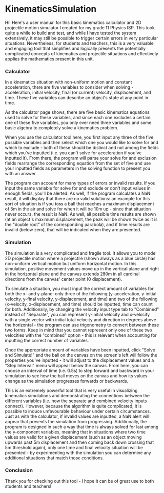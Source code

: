 # KinematicsSimulation
Hi! Here's a user manual for this basic kinematics calculator and 2D projectile motion simulator I created for my grade 11 Physics ISP. This took quite a while to build and test, and while I have tested the system extensively, it may still be possible to trigger certain errors in very particular situations. Nevertheless, for students and teachers, this is a very valuable and engaging tool that simplifies and logically presents the potentially complicated concepts of kinematics and projectile situations and effectively applies the mathematics present in this unit.

### Calculator
In a kinematics situation with non-uniform motion and constant acceleration, there are five variables to consider when solving - acceleration, initial velocity, final (or current) velocity, displacement, and time. These five variables can describe an object's state at any point in time.

As the calculator page shows, there are five basic kinematics equations used to solve for these variables, and since each one excludes a certain one of these five variables, you only ever need three variables and some basic algebra to completely solve a kinematics problem.

When you use the calculator tool here, you first input any three of the five possible variables and then select which one you would like to solve for  and which to exclude - both of these should be distinct and not among the fields which you've inputted (i.e. you can't solve for acceleration if you've inputted it). From there, the program will parse your solve for and exclusion fields rearrange the corresponding equation from the set of five and use your inputted fields as parameters in the solving function to present you with an answer.

The program can account for many types of errors or invalid results. If you input the same variable for solve for and exclude or don't input values in enough fields, you'll be alerted. As well, if the program calculates a NaN result, it will display that there are no valid solutions: an example for this sort of situation is if you toss a ball that reaches a maximum displacement of 5m in the air and solve for when it will be 10m up - since that situation never occurs, the result is NaN. As well, all possible time results are shown (at an object's maximum displacement, the peak will be shown twice as it is the "double root" of the corresponding parabola), and if time results are invalid (below zero), that will be indicated when they are presented.

### Simulation
The simulation is a very complicated and fragile tool. It allows you to model 2D projectile motion where a projectile (shown always as a blue circle) has non-uniform vertical motion but uniform horizontal motion. In this simulation, positive movement values move up in the vertical plane and right in the horizontal plane and the canvas extends 280m in all cardinal directions from the canvas' center point (0 displacement).

To simulate a situation, you must input the correct amount of variables for both the x- and y-plane: only three of the following (y-acceleration, y-initial velocity, y-final velocity, y-displacement, and time) and two of the following (x-velocity, x-displacement, and time) should be inputted; time can count for both. Additionally, by changing the velocity input type tab to "Combined" instead of "Separate", you can represent y-initial velocity and x-velocity with a single vector with initial total velocity and direction in degrees above the horizontal - the program can use trigonometry to convert between these two forms. Keep in mind that you cannot represent only one of these two velocities with the "combined" option - this is relevant when accounting for inputting the correct number of variables.

Once the appropriate amount of variables have been inputted, click "Solve and Simulate!" and the ball on the canvas on the screen's left will follow the properties you've inputted - it will adjust to the displacement values and a "Step Interval" menu will appear below the canvas. From here, you can choose an interval of time (i.e. 0.5s) to step forward and backward in your simulation to see how the ball moves on the canvas and how its values change as the simulation progresses forwards or backwards.

This is an extremely powerful tool that is very useful in visualizing kinematics simulations and demonstrating the connections between the different variables (i.e. how the separate and combined velocity inputs connect). However, because the algorithm is quite complicated, it is possible to induce unfavourable behaviour under certain circumstances. Just as with the calculator, if invalid values are inputted, a NaN alert will appear that prevents the simulation from progressing. Additionally, the program is designed in such a way that time is always solved for last among the y-component variables, meaning that in situations where two time values are valid for a given displacement (such as an object moving upwards past 5m displacement and then coming back down crossing that 5m threshold again), only one time and final velocity situation will be presented - by experimenting with the simulation you can determine any additional situations that match those conditions.

### Conclusion
Thank you for checking out this tool - I hope it can be of great use to both students and teachers!
